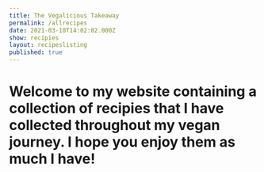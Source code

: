 ```yaml
---
title: The Vegalicious Takeaway
permalink: /allrecipes
date: 2021-03-10T14:02:02.000Z
show: recipies
layout: recipeslisting
published: true
---
```

# Welcome to my website containing a collection of recipies that I have collected throughout my vegan journey. I hope you enjoy them as much I have!